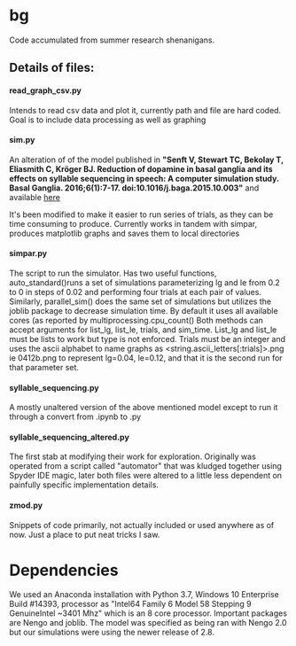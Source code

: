 # bg
 Code accumulated from summer research shenanigans.

## Details of files:
#### read_graph_csv.py
Intends to read csv data and plot it, currently path and file are hard coded. Goal is to include data processing as well as graphing
#### sim.py
An alteration of of the model published in __"Senft V, Stewart TC, Bekolay T, Eliasmith C, Kröger BJ. Reduction of dopamine in basal ganglia and its effects on syllable sequencing in speech: A computer simulation study. Basal Ganglia. 2016;6(1):7-17. doi:10.1016/j.baga.2015.10.003"__ and available [here](http://www.phonetik.phoniatrie.rwth-aachen.de/bkroeger/documents/syllable_sequencing.ipynb)

It's been modified to make it easier to run series of trials, as they can be time consuming to produce. Currently works in tandem with simpar, produces matplotlib graphs and saves them to local directories
#### simpar.py
The script to run the simulator. Has two useful functions, auto_standard()runs a set of simulations parameterizing lg and le from 0.2 to 0 in steps of 0.02 and performing four trials at each pair of values. Similarly, parallel_sim() does the same set of simulations but utilizes the joblib package to decrease simulation time. By default it uses all available cores (as reported by multiprocessing.cpu_count() Both methods can accept arguments for list_lg, list_le, trials, and sim_time. List_lg and list_le must be lists to work but type is not enforced. Trials must be an integer and uses the ascii alphabet to name graphs as <lg><le><string.ascii_letters[:trials]>.png ie 0412b.png to represent lg=0.04, le=0.12, and that it is the second run for that parameter set.
#### syllable_sequencing.py
A mostly unaltered version of the above mentioned model except to run it through a convert from .ipynb to .py
#### syllable_sequencing_altered.py
The first stab at modifying their work for exploration. Originally was operated from a script called "automator" that was kludged together using Spyder IDE magic, later both files were altered to a little less dependent on painfully specific implementation details.
#### zmod.py
Snippets of code primarily, not actually included or used anywhere as of now. Just a place to put neat tricks I saw.

# Dependencies
We used an Anaconda installation with Python 3.7, Windows 10 Enterprise Build #14393, processor as "Intel64 Family 6 Model 58 Stepping 9 GenuineIntel ~3401 Mhz" which is an 8 core processor.
Important packages are Nengo and joblib. The model was specified as being ran with Nengo 2.0 but our simulations were using the newer release of 2.8.
